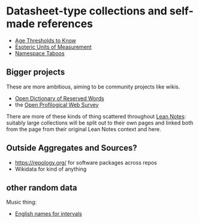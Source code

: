 # Datasheet-type collections and self-made references

- [Age Thresholds to Know](339f091d-874a-4380-952f-0b206e32eee0.md)
- [Esoteric Units of Measurement](648306bb-7701-4f42-9913-d28984df7ee1.md)
- [Namespace Taboos](ec13f80e-f367-4dd9-b4c3-c9b27c136167.md)

## Bigger projects

These are more ambitious, aiming to be community projects like wikis.

- [Open Dictionary of Reserved Words](fd9ccf36-f6e0-47bb-a456-6f14e669b304.md)
- the [Open Profilogical Web Survey](144ec8bd-d6cb-47b7-aa60-7220f6d5b4f2.md)

There are more of these kinds of thing scattered throughout [Lean Notes](f00c3d23-8848-4bb4-8d7a-d009f7344374.md): suitably large collections will be split out to their own pages and linked both from the page from their original Lean Notes context and here.

## Outside Aggregates and Sources?

- https://repology.org/ for software packages across repos
- Wikidata for kind of anything

## other random data

Music thing:

- [English names for intervals](http://www.huygens-fokker.org/docs/intervals.html)
